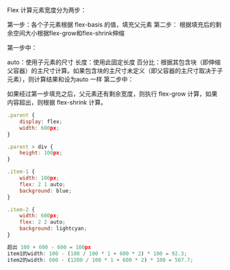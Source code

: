 Flex 计算元素宽度分为两步：

第一步：各个子元素根据 flex-basis 的值，填充父元素 第二步： 根据填充后的剩余空间大小根据flex-grow和flex-shrink伸缩

第一步中：

​auto​：使用子元素的尺寸
长度：使用此固定长度
百分比：根据其包含块（即伸缩父容器）的主尺寸计算。如果包含块的主尺寸未定义（即父容器的主尺寸取决于子元素），则计算结果和设为 ​auto​ 一样
第二步中：

如果经过第一步填充之后，父元素还有剩余宽度，则执行 flex-grow 计算，如果内容超出，则根据 flex-shrink 计算。

```js
.parent {
    display: flex;
    width: 600px;
}

.parent > div {
    height: 100px;
}

.item-1 {
    width: 100px;
    flex: 2 1 auto;
    background: blue;
}

.item-2 {
    width: 600px;
    flex: 2 2 auto;
    background: lightcyan;
}

超出 100 + 600 - 600 = 100px
item1的width: 100 - (100 / 100 * 1 + 600 * 2) * 100 = 92.3;
item2的width: 600 - (1200 / 100 * 1 + 600 * 2) * 100 = 507.7;
```


